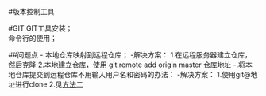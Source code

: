 #版本控制工具


#GIT
GIT工具安装；  
命令行的使用； 

##问题点
-.本地仓库映射到远程仓库；
    -解决方案：
    1.在远程服务器建立仓库，然后克隆
    2.本地建立仓库，使用 git remote add origin master [仓库地址](https://github.com/dqrjmz/reactLearn.git)
-.将本地仓库提交到远程仓库不用输入用户名和密码的办法：
    -解决方案：
    1.使用git@地址进行clone
    2.见[方法二](http://www.cnblogs.com/ballwql/p/3462104.html)


